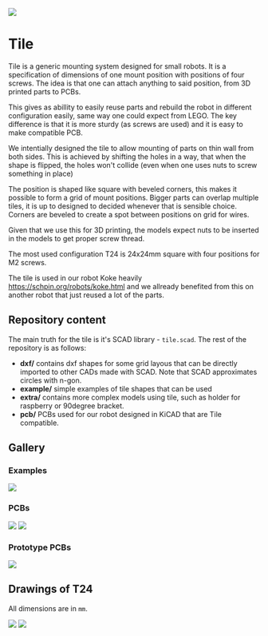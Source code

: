 
![](small.png)

# Tile

Tile is a generic mounting system designed for small robots. 
It is a specification of dimensions of one mount position with positions of four screws.
The idea is that one can attach anything to said position, from 3D printed parts to PCBs.

This gives as abillity to easily reuse parts and rebuild the robot in different configuration easily, same way one could expect from LEGO.
The key difference is that it is more sturdy (as screws are used) and it is easy to make compatible PCB.

We intentially designed the tile to allow mounting of parts on thin wall from both sides.
This is achieved by shifting the holes in a way, that when the shape is flipped, the holes won't collide (even when one uses nuts to screw something in place)

The position is shaped like square with beveled corners, this makes it possible to form a grid of mount positions. 
Bigger parts can overlap multiple tiles, it is up to designed to decided whenever that is sensible choice.
Corners are beveled to create a spot between positions on grid for wires.

Given that we use this for 3D printing, the models expect nuts to be inserted in the models to get proper screw thread.

The most used configuration T24 is 24x24mm square with four positions for M2 screws.

The tile is used in our robot Koke heavily https://schpin.org/robots/koke.html and we allready benefited from this on another robot that just reused a lot of the parts.

## Repository content

The main truth for the tile is it's SCAD library - `tile.scad`.
The rest of the repository is as follows:

 * **dxf/** contains dxf shapes for some grid layous that can be directly imported to other CADs made with SCAD. Note that SCAD approximates circles with n-gon.	
 * **example/** simple examples of tile shapes that can be used
 * **extra/** contains more complex models using tile, such as holder for raspberry or 90degree bracket.
 * **pcb/** PCBs used for our robot designed in KiCAD that are Tile compatible.


## Gallery

### Examples

![](example/tile_T24_2mm.png)

### PCBs

![](pcb/18650_holder/18650_holder.png)
![](pcb/power_dwitch/power_dwitch.png)

### Prototype PCBs

![](pcb/base2.0/base2.0.png)

## Drawings of T24

All dimensions are in `mm`.

<img src="tile_1x1_dims_I.png">
<img src="tile_1x1_dims_II.png">
